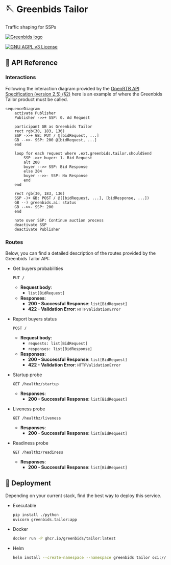
# 🪡 Greenbids Tailor

Traffic shaping for SSPs

[![Greenbids logo](https://www.greenbids.ai/wp-content/uploads/2023/11/greenbids-logo.svg)](https://www.greenbids.ai)

[![GNU AGPL v3 License](https://img.shields.io/badge/license-GNU%20AGPL%20v3-blue.svg)](http://www.gnu.org/licenses/agpl-3.0)

## 🤖 API Reference

### Interactions

Following the interaction diagram provided by the [OpenRTB API Specification (version 2.5) (§2)](https://www.iab.com/wp-content/uploads/2016/03/OpenRTB-API-Specification-Version-2-5-FINAL.pdf) here is an example of where the Greenbids Tailor product must be called.

```mermaid
sequenceDiagram
    activate Publisher
    Publisher ->>+ SSP: 0. Ad Request

    participant GB as Greenbids Tailor
    rect rgb(30, 183, 136)
    SSP ->>+ GB: PUT / @[bidRequest, ...]
    GB -->>- SSP: 200 @[bidRequest, ...]
    end

    loop for each request where .ext.greenbids.tailor.shouldSend
        SSP ->>+ buyer: 1. Bid Request
        alt 200
        buyer -->> SSP: Bid Response
        else 204
        buyer -->>- SSP: No Response
        end
    end

    rect rgb(30, 183, 136)
    SSP -)+ GB: POST / @([bidRequest, ...], [bidResponse, ...])
    GB --) greenbids.ai: status
    GB -->>- SSP: 200
    end

    note over SSP: Continue auction process
    deactivate SSP
    deactivate Publisher
```

### Routes

Below, you can find a detailed description of the routes provided by the Greenbids Tailor API:

* Get buyers probabilities

  ```http
  PUT /
  ```

  * **Request body**:
    * `list[BidRequest]`
  * **Responses**:
    * **200 - Successful Response**: `list[BidRequest]`
    * **422 - Validation Error**: `HTTPValidationError`
* Report buyers status

  ```http
  POST /
  ```

  * **Request body**:
    * `requests: list[BidRequest]`
    * `responses: list[BidResponse]`
  * **Responses**:
    * **200 - Successful Response**: `list[BidRequest]`
    * **422 - Validation Error**: `HTTPValidationError`
* Startup probe

  ```http
  GET /healthz/startup
  ```

  * **Responses**:
    * **200 - Successful Response**: `list[BidRequest]`
* Liveness probe

  ```http
  GET /healthz/liveness
  ```

  * **Responses**:
    * **200 - Successful Response**: `list[BidRequest]`
* Readiness probe

  ```http
  GET /healthz/readiness
  ```

  * **Responses**:
    * **200 - Successful Response**: `list[BidRequest]`

## 🚀 Deployment

Depending on your current stack, find the best way to deploy this service.

* Executable

  ```bash
  pip install ./python
  uvicorn greenbids.tailor:app
  ```

* Docker

  ```bash
  docker run -P ghcr.io/greenbids/tailor:latest
  ```

* Helm

  ```bash
  helm install --create-namespace --namespace greenbids tailor oci://ghcr.io/greenbids/charts/tailor
  ```
